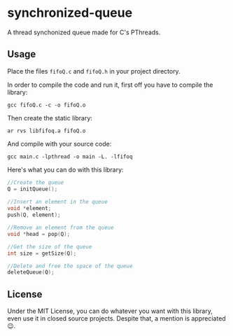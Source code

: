 # synchronized-queue

A thread synchonized queue made for C's PThreads.

## Usage 

Place the files `fifoQ.c` and `fifoQ.h` in your project directory.

In order to compile the code and run it, first off you have to compile the library:

```gcc fifoQ.c -c -o fifoQ.o```

Then create the static library: 

```ar rvs libfifoq.a fifoQ.o```

And compile with your source code:

```gcc main.c -lpthread -o main -L. -lfifoq```

Here's what you can do with this library: 
```c
//Create the queue
Q = initQueue();
	
//Insert an element in the queue
void *element;
push(Q, element);

//Remove an element from the queue
void *head = pop(Q);

//Get the size of the queue
int size = getSize(Q);

//Delete and free the space of the queue
deleteQueue(Q);
```

## License

Under the MIT License, you can do whatever you want with this library, even use it in closed source projects. Despite that, a mention is appreciated :wink:.
